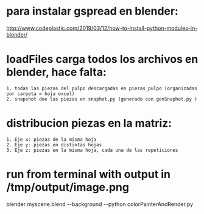 # para instalar gspread en blender:
http://www.codeplastic.com/2019/03/12/how-to-install-python-modules-in-blender/

# loadFiles carga todos los archivos en blender, hace falta:
    1. todas las piezas del pulpo descargadas en piezas_pulpo (organizadas por carpeta = hoja excel)
    2. snapshot dee las piezas en snaphot.py (generado con genSnaphot.py )

# distribucion piezas en la matriz:
    1. Eje x: piezas de la misma hoja
    2. Eje y: piezas en distintas hojas
    3. Eje z: piezas en la misma hoja, cada una de las repeticiones

# run from terminal with output in /tmp/output/image.png
blender myscene.blend --background --python colorPainterAndRender.py
